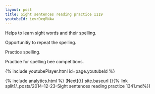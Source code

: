 ```yaml
---
layout: post
title: Sight sentences reading practice 1119
youtubeId: ievrDxqRNAw
---
```

 
 
Helps to learn sight words and their spelling.

Opportunitiy to repeat the spelling. 

Practice spelling. 
 
Practice for spelling bee competitions. 
 
{% include youtubePlayer.html id=page.youtubeId %}
 
 
{% include analytics.html %} 
[Next]({{ site.baseurl }}{% link  split1/_posts/2014-12-23-Sight sentences reading practice 1341.md%})
 
